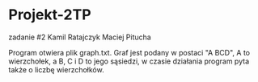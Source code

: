 # Projekt-2TP

zadanie #2 Kamil Ratajczyk Maciej Pitucha

Program otwiera plik graph.txt. Graf jest podany w postaci "A BCD", A to wierzchołek, a B, C i D to jego sąsiedzi, w czasie działania program pyta także o liczbę wierzchołków.
